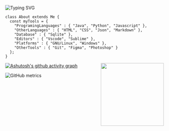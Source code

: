 ![Typing SVG](https://readme-typing-svg.demolab.com?font=Roboto+Mono&pause=1000&color=fd8c73&width=435&lines=Hi%2C+I'm+Bedirhan+Ugur;I'm+a+Creative+Developer.+;I'm+interested+in+Computer+Art.)
 
```
class About extends Me { 
  const myTools = {  
    "ProgramingLanguages" : { "Java", "Python", "Javascript" },
    "OtherLanguages" : { "HTML", "CSS", "Json", "Markdown" },
    "Database" : { "Sqlite" },
    "Editors" : { "Vscode", "Sublime" },
    "Platforms" : { "GNU/Linux", "Windows" },
    "OtherTools" : { "Git", "Figma", "Photoshop" }
  };
}
```
<img src="https://thumbs.gfycat.com/TanDapperBorderterrier.webp" alt="" width="200" height="200" align="right">

 
[![Ashutosh's github activity graph](https://activity-graph.herokuapp.com/graph?username=bedirxanugur&bg_color=22272e&color=ffffff&line=fd8c73&point=ebebeb&area=true&hide_border=true)](https://github.com/ashutosh00710/github-readme-activity-graph)
 
![GitHub metrics](https://metrics.lecoq.io/bedirxanugur)  


 
 

 
